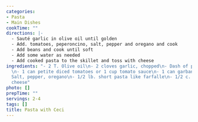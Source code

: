 ```yaml
---
categories:
- Pasta
- Main Dishes
cookTime: ""
directions: |-
  - Sauté garlic in olive oil until golden
  - Add. tomatoes, peperoncino, salt, pepper and oregano and cook
  - Add beans and cook until soft
  - Add some water as needed
  - Add cooked pasta to the skillet and toss with cheese
ingredients: "- 2 T. Olive oil\n- 2 cloves garlic, chopped\n- Dash of peperoncino
  \n- 1 can petite diced tomatoes or 1 cup tomato sauce\n- 1 can garbanzo beans\n-
  Salt, pepper, oregano\n- 1/2 lb. short pasta like farfalle\n- 1/2 c. Grated Parmesan
  cheese"
photo: []
prepTime: ""
servings: 2-4
tags: []
title: Pasta with Ceci
---
```


